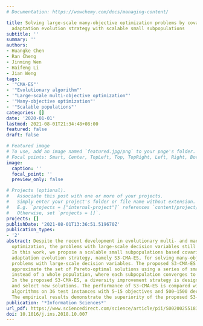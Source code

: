 ```yaml
---
# Documentation: https://wowchemy.com/docs/managing-content/

title: Solving large-scale many-objective optimization problems by covariance matrix
  adaptation evolution strategy with scalable small subpopulations
subtitle: ''
summary: ''
authors:
- Huangke Chen
- Ran Cheng
- Jinming Wen
- Haifeng Li
- Jian Weng
tags:
- '"CMA-ES"'
- '"Evolutionary algorithm"'
- '"Large-scale multi-objective optimization"'
- '"Many-objective optimization"'
- '"Scalable populations"'
categories: []
date: '2020-01-01'
lastmod: 2021-08-01T21:34:48+08:00
featured: false
draft: false

# Featured image
# To use, add an image named `featured.jpg/png` to your page's folder.
# Focal points: Smart, Center, TopLeft, Top, TopRight, Left, Right, BottomLeft, Bottom, BottomRight.
image:
  caption: ''
  focal_point: ''
  preview_only: false

# Projects (optional).
#   Associate this post with one or more of your projects.
#   Simply enter your project's folder or file name without extension.
#   E.g. `projects = ["internal-project"]` references `content/project/deep-learning/index.md`.
#   Otherwise, set `projects = []`.
projects: []
publishDate: '2021-08-01T13:36:51.519670Z'
publication_types:
- '2'
abstract: Despite the recent development in evolutionary multi- and many-objective
  optimization, the problems with large-scale decision variables still remain challenging.
  In this work, we propose a scalable small subpopulations based covariance matrix
  adaptation evolution strategy, namely S3-CMA-ES, for solving many-objective optimization
  problems with large-scale decision variables. The proposed S3-CMA-ES attempts to
  approximate the set of Pareto-optimal solutions using a series of small subpopulations
  instead of a whole population, where each subpopulation converges to only one solution.
  In the proposed S3-CMA-ES, a diversity improvement strategy is designed to generate
  and select new solutions. The performance of S3-CMA-ES is compared with five representative
  algorithms on 36 test instances with 5–15 objectives and 500–1500 decision variables.
  The empirical results demonstrate the superiority of the proposed S3-CMA-ES.
publication: '*Information Sciences*'
url_pdf: https://www.sciencedirect.com/science/article/pii/S0020025518308041
doi: 10.1016/j.ins.2018.10.007
---
```


